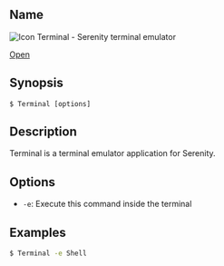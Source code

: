 ## Name

![Icon](/res/icons/16x16/app-terminal.png) Terminal - Serenity terminal emulator

[Open](file:///bin/Terminal)

## Synopsis

```**sh
$ Terminal [options]
```

## Description

Terminal is a terminal emulator application for Serenity.

## Options

* `-e`: Execute this command inside the terminal

## Examples

```sh
$ Terminal -e Shell
```
